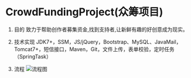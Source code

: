 # CrowdFundingProject(众筹项目)
1.  目的
致力于帮助创作者募集资金,找到支持者,让新鲜有趣的好创意成为现实。

2.  技术实现
JDK7+，SSM，JS/jQuery，Bootstrap、MySQL、JavaMail，Tomcat7+，短信接口，Maven，Git，文件上传，表单校验，定时任务（SpringTask）

3.  流程
![流程图](https://ws1.sinaimg.cn/large/c3a6dd62ly1fv870u7sczj20ds0o30ts.jpg)
